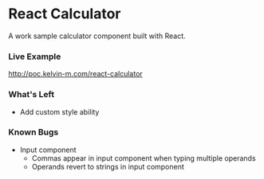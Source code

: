 # React Calculator
A work sample calculator component built with React.

### Live Example
http://poc.kelvin-m.com/react-calculator

### What's Left
 - Add custom style ability

### Known Bugs
 - Input component
    - Commas appear in input component when typing multiple operands
    - Operands revert to strings in input component